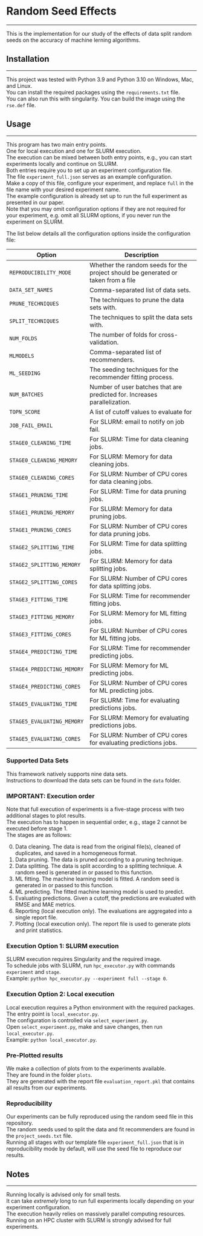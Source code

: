 # Random Seed Effects

___
This is the implementation for our study of the effects of data split random seeds on the accuracy of machine lerning algorithms.

## Installation

___
This project was tested with Python 3.9 and Python 3.10 on Windows, Mac, and Linux.  
You can install the required packages using the `requirements.txt` file.  
You can also run this with singularity. You can build the image using the `rse.def` file.

## Usage

---
This program has two main entry points.  
One for local execution and one for SLURM execution.  
The execution can be mixed between both entry points, e.g., you can start experiments locally and continue on SLURM.  
Both entries require you to set up an experiment configuration file.  
The file `experiment_full.json` serves as an example configuration.  
Make a copy of this file, configure your experiment, and replace `full` in the file name with your desired
experiment name.  
The example configuration is already set up to run the full experiment as presented in our paper.  
Note that you may omit configuration options if they are not required for your experiment, e.g. omit all SLURM options,
if you never run the experiment on SLURM.

The list below details all the configuration options inside the configuration file:

| Option                         | Description                                                                       |
|--------------------------------|-----------------------------------------------------------------------------------|
| `REPRODUCIBILITY_MODE`         | Whether the random seeds for the project should be generated or taken from a file |
| `DATA_SET_NAMES`               | Comma-separated list of data sets.                                                |
| `PRUNE_TECHNIQUES`             | The techniques to prune the data sets with.                                       |
| `SPLIT_TECHNIQUES`             | The techniques to split the data sets with.                                       |
| `NUM_FOLDS`                    | The number of folds for cross-validation.                                         |
| `MLMODELS`                 | Comma-separated list of recommenders.                                             |
| `ML_SEEDING`          | The seeding techniques for the recommender fitting process.                       |
| `NUM_BATCHES`                  | Number of user batches that are predicted for. Increases parallelization.         |
| `TOPN_SCORE`                   | A list of cutoff values to evaluate for                                           |
| `JOB_FAIL_EMAIL`               | For SLURM: email to notify on job fail.                                           |
| `STAGE0_CLEANING_TIME`         | For SLURM: Time for data cleaning jobs.                                           |
| `STAGE0_CLEANING_MEMORY`       | For SLURM: Memory for data cleaning jobs.                                         |
| `STAGE0_CLEANING_CORES`        | For SLURM: Number of CPU cores for data cleaning jobs.                            |
| `STAGE1_PRUNING_TIME`          | For SLURM: Time for data pruning jobs.                                            |
| `STAGE1_PRUNING_MEMORY`        | For SLURM: Memory for data pruning jobs.                                          |
| `STAGE1_PRUNING_CORES`         | For SLURM: Number of CPU cores for data pruning jobs.                             |
| `STAGE2_SPLITTING_TIME`        | For SLURM: Time for data splitting jobs.                                          |
| `STAGE2_SPLITTING_MEMORY`      | For SLURM: Memory for data splitting jobs.                                        |
| `STAGE2_SPLITTING_CORES`       | For SLURM: Number of CPU cores for data splitting jobs.                           |
| `STAGE3_FITTING_TIME`          | For SLURM: Time for recommender fitting jobs.                                     |
| `STAGE3_FITTING_MEMORY`        | For SLURM: Memory for ML fitting jobs.                                   |
| `STAGE3_FITTING_CORES`         | For SLURM: Number of CPU cores for ML fitting jobs.                      |
| `STAGE4_PREDICTING_TIME`       | For SLURM: Time for recommender predicting jobs.                                  |
| `STAGE4_PREDICTING_MEMORY`     | For SLURM: Memory for ML predicting jobs.                                |
| `STAGE4_PREDICTING_CORES`      | For SLURM: Number of CPU cores for ML predicting jobs.                   |
| `STAGE5_EVALUATING_TIME`       | For SLURM: Time for evaluating predictions jobs.                                  |
| `STAGE5_EVALUATING_MEMORY`     | For SLURM: Memory for evaluating predictions jobs.                                |
| `STAGE5_EVALUATING_CORES`      | For SLURM: Number of CPU cores for evaluating predictions jobs.                   |

### Supported Data Sets

This framework natively supports nine data sets.  
Instructions to download the data sets can be found in the `data` folder.

### IMPORTANT: Execution order

Note that full execution of experiments is a five-stage process with two additional stages to plot results.  
The execution has to happen in sequential order, e.g., stage 2 cannot be executed before stage 1.  
The stages are as follows:
<ol start="0">
    <li>Data cleaning. The data is read from the original file(s), cleaned of duplicates, and saved in a homogeneous format.</li>
    <li>Data pruning. The data is pruned according to a pruning technique.</li>
    <li>Data splitting. The data is split according to a splitting technique. A random seed is generated in or passed to this function.</li>
    <li>ML fitting. The machine learning model is fitted. A random seed is generated in or passed to this function.</li>
    <li>ML predicting. The fitted machine learning model is used to predict.</li>
    <li>Evaluating predictions. Given a cutoff, the predictions are evaluated with RMSE and MAE metrics.</li>
    <li>Reporting (local execution only). The evaluations are aggregated into a single report file.</li>
    <li>Plotting (local execution only). The report file is used to generate plots and print statistics.</li>
</ol>

### Execution Option 1: SLURM execution

SLURM execution requires Singularity and the required image.  
To schedule jobs with SLURM, run `hpc_executor.py` with commands `experiment` and `stage`.  
Example: `python hpc_executor.py --experiment full --stage 0`.

### Execution Option 2: Local execution

Local execution requires a Python environment with the required packages.  
The entry point is `local_executor.py`.  
The configuration is controlled via `select_experiment.py`.  
Open `select_experiment.py`, make and save changes, then run `local_executor.py`.  
Example: `python local_executor.py`.

### Pre-Plotted results

We make a collection of plots from to the experiments available.  
They are found in the folder `plots`.  
They are generated with the report file `evaluation_report.pkl` that contains all results from our experiments.

### Reproducibility

Our experiments can be fully reproduced using the random seed file in this repository.  
The random seeds used to split the data and fit recommenders are found in the `project_seeds.txt` file.  
Running all stages with our template file `experiment_full.json` that is in reproducibility mode by default, will use the seed file to reproduce our results.

## Notes

---
Running locally is advised only for small tests.  
It can take *extremely* long to run full experiments locally depending on your experiment configuration.  
The execution heavily relies on massively parallel computing resources.  
Running on an HPC cluster with SLURM is strongly advised for full experiments.